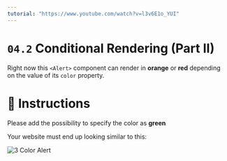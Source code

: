 ```yaml
---
tutorial: "https://www.youtube.com/watch?v=l3v6E1o_YUI"
---
```


# `04.2` Conditional Rendering (Part II)

Right now this `<Alert>` component can render in **orange** or **red** depending on the value of its `color` property.

# :speech_balloon: Instructions

Please add the possibility to specify the color as **green**

Your website must end up looking similar to this:

![3 Color Alert](https://github.com/4GeeksAcademy/react-tutorial-exercises/blob/66b097ba2f1812e3cabcce38566b633edd991638/.learn/assets/04.2-1.png?raw=true)
